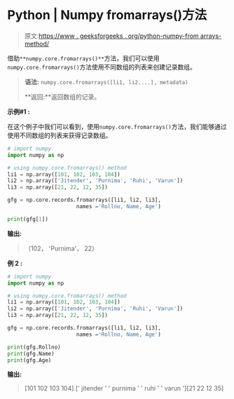 # Python | Numpy fromarrays()方法

> 原文:[https://www . geeksforgeeks . org/python-numpy-from arrays-method/](https://www.geeksforgeeks.org/python-numpy-fromarrays-method/)

借助`**numpy.core.fromarrays()**`方法，我们可以使用`numpy.core.fromarrays()`方法使用不同数组的列表来创建记录数组。

> **语法:** `numpy.core.fromarrays([li1, li2....], metadata)`
> 
> **返回:**返回数组的记录。

**示例#1 :**

在这个例子中我们可以看到，使用`numpy.core.fromarrays()`方法，我们能够通过使用不同数组的列表来获得记录数组。

```py
# import numpy
import numpy as np

# using numpy.core.fromarrays() method
li1 = np.array([101, 102, 103, 104])
li2 = np.array(['Jitender', 'Purnima', 'Ruhi', 'Varun'])
li3 = np.array([21, 22, 12, 35])

gfg = np.core.records.fromarrays([li1, li2, li3],
                      names ='Rollno, Name, Age')

print(gfg[1])
```

**输出:**

> （102， 'Purnima'， 22）

**例 2 :**

```py
# import numpy
import numpy as np

# using numpy.core.fromarrays() method
li1 = np.array([101, 102, 103, 104])
li2 = np.array(['Jitender', 'Purnima', 'Ruhi', 'Varun'])
li3 = np.array([21, 22, 12, 35])

gfg = np.core.records.fromarrays([li1, li2, li3],
                      names ='Rollno, Name, Age')

print(gfg.Rollno)
print(gfg.Name)
print(gfg.Age)
```

**输出:**

> [101 102 103 104]
> [' jitender ' ' purnima ' ' ruhi ' ' varun '][21 22 12 35]